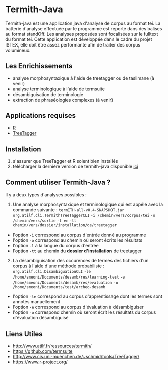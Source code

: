  # Termith-Java

Termith-java est une application java d'analyse de corpus au format tei. La batterie d'analyse effectuée par le programme est reporté dans des balises au format standOff. Les analyses proposées sont focalisées sur le fulltext du format tei. Cette application est développée dans le cadre du projet ISTEX, elle doit être assez performante afin de traiter des corpus volumineux.

## Les Enrichissements

- analyse morphosyntaxique à l'aide de treetagger ou de taslimane (à venir)
- analyse terminologique à l'aide de termsuite
- désambiguisation de terminologie
- extraction de phraséologies complexes (à venir)

## Applications requises

- [R](https://www.r-project.org/)
- [TreeTagger](http://www.cis.uni-muenchen.de/~schmid/tools/TreeTagger/)

## Installation

1. s'assurer que TreeTagger et R soient bien installés
2. télécharger la dernière version de termith-java disponible [ici]( https://github.com/simonmeoni/termith-java/releases)

## Comment utiliser Termith-Java ?

Il y a deux types d'analyses possibles :
1. Une analyse morphosyntaxique et terminologique qui est appélé avec la commande suivante :
`termITH-all-v0.4-SNAPSHOT.jar org.atilf.cli.TermithTreeTaggerCLI`
`-i /chemin/vers/corpus/tei`
`-o /chemin/vers/sortie`
`-l en`
`-tt chemin/vers/dossier/installation/de/treetagger`
  * l'option `-i` correspond au corpus d'entrée donné au programme
  * l'option `-o` correspond au chemin où seront écrits les résultats
  * l'option `-l` à la langue du corpus d'entrée
  * l'option `-tt` au chemin du **dossier d'installation** de treetagger  

2. La désambiguisation des occurences de termes des fichiers d'un corpus à l'aide d'une méthode probabiliste :
`org.atilf.cli.DisambiguationCLI`
`-le /home/smeoni/Documents/desamb/res/learning-test`
`-e /home/smeoni/Documents/desamb/res/evaluation`
`-o /home/smeoni/Documents/test/archeo-desamb`
  * l'option `-le` correspond au corpus d'apprentissage dont les termes sont annotés manuellement
  * l'option `-e` correspond au corpus d'évaluation à désambiguiser
  * l'option `-o` correspond chemin où seront écrit les résultats du corpus d'évaluation désambiguisé

## Liens Utiles

- http://www.atilf.fr/ressources/termith/
- https://github.com/termsuite
- http://www.cis.uni-muenchen.de/~schmid/tools/TreeTagger/
- https://www.r-project.org/
